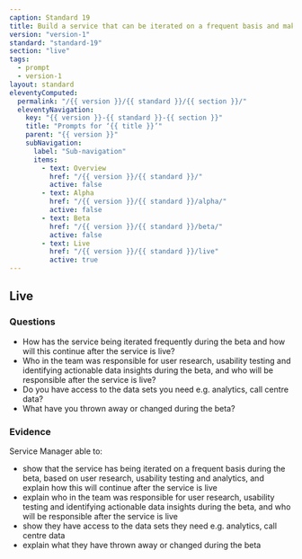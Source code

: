 ```yaml
---
caption: Standard 19
title: Build a service that can be iterated on a frequent basis and make sure resources are in place to do so.
version: "version-1"
standard: "standard-19"
section: "live"
tags:
  - prompt
  - version-1
layout: standard
eleventyComputed:
  permalink: "/{{ version }}/{{ standard }}/{{ section }}/"
  eleventyNavigation:
    key: "{{ version }}-{{ standard }}-{{ section }}"
    title: "Prompts for ‘{{ title }}’"
    parent: "{{ version }}"
    subNavigation:
      label: "Sub-navigation"
      items:
        - text: Overview
          href: "/{{ version }}/{{ standard }}/"
          active: false
        - text: Alpha
          href: "/{{ version }}/{{ standard }}/alpha/"
          active: false
        - text: Beta
          href: "/{{ version }}/{{ standard }}/beta/"
          active: false
        - text: Live
          href: "/{{ version }}/{{ standard }}/live"
          active: true
---
```


## Live

### Questions

- How has the service being iterated frequently during the beta and how will this continue after the service is live?
- Who in the team was responsible for user research, usability testing and identifying actionable data insights during the beta, and who will be responsible after the service is live?
- Do you have access to the data sets you need e.g. analytics, call centre data?
- What have you thrown away or changed during the beta?

### Evidence

Service Manager able to:

- show that the service has being iterated on a frequent basis during the beta, based on user research, usability testing and analytics, and explain how this will continue after the service is live
- explain who in the team was responsible for user research, usability testing and identifying actionable data insights during the beta, and who will be responsible after the service is live
- show they have access to the data sets they need e.g. analytics, call centre data
- explain what they have thrown away or changed during the beta

